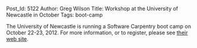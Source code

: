 Post_Id: 5122
Author: Greg Wilson
Title: Workshop at the University of Newcastle in October
Tags: boot-camp

<p>The University of Newcastle is running a Software Carpentry boot camp on October 22-23, 2012.  For more information, or to register, please see <a href="http://digitalinstitute.ncl.ac.uk/software_carpentry">their web site</a>.</p>
